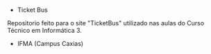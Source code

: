 * Ticket Bus

Repositorio feito para o site "TicketBus" utilizado nas aulas do Curso Técnico em Informática 3.
- IFMA (Campus Caxias) 
